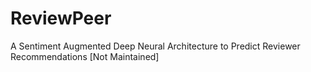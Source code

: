 # ReviewPeer
A Sentiment Augmented Deep Neural Architecture to Predict Reviewer Recommendations
[Not Maintained]
